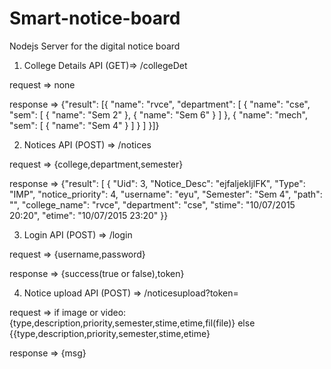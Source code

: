 # Smart-notice-board
Nodejs Server for the digital notice board

1) College Details API (GET)=> /collegeDet

request => none


response =>
{"result":
[{
      "name": "rvce",
      "department": [
        {
          "name": "cse",
          "sem": [
            {
              "name": "Sem 2"
            },
            {
              "name": "Sem 6"
            }
          ]
        },
        {
          "name": "mech",
          "sem": [
            {
              "name": "Sem 4"
            }
          ]
        }
      ]
    }]}
    
    
    
    
    
    
    
    
    
    
    
2) Notices API (POST) => /notices

request => {college,department,semester}

response => {"result": [
    {
      "Uid": 3,
      "Notice_Desc": "ejfaljekljlFK",
      "Type": "IMP",
      "notice_priority": 4,
      "username": "eyu",
      "Semester": "Sem 4",
      "path": "",
      "college_name": "rvce",
      "department": "cse",
      "stime": "10/07/2015 20:20",
      "etime": "10/07/2015 23:20"
    }}







3) Login API (POST) => /login

request => {username,password}


response =>  {success(true or false),token}





4) Notice upload API (POST) => /noticesupload?token=

request   =>   if image or video:
                  {type,description,priority,semester,stime,etime,fil(file)}
                else
                   {{type,description,priority,semester,stime,etime}




response   =>   {msg}
